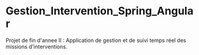 # Gestion_Intervention_Spring_Angular
Projet de fin d'annee II : Application de gestion et de suivi temps réel des missions d'interventions.
